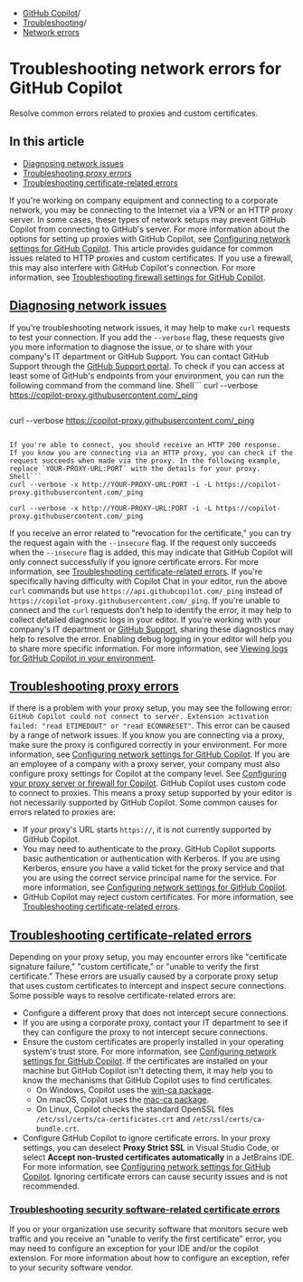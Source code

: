   * [GitHub Copilot](https://docs.github.com/en/copilot "GitHub Copilot")/
  * [Troubleshooting](https://docs.github.com/en/copilot/troubleshooting-github-copilot "Troubleshooting")/
  * [Network errors](https://docs.github.com/en/copilot/troubleshooting-github-copilot/troubleshooting-network-errors-for-github-copilot "Network errors")


# Troubleshooting network errors for GitHub Copilot
Resolve common errors related to proxies and custom certificates.
## In this article
  * [Diagnosing network issues](https://docs.github.com/en/copilot/troubleshooting-github-copilot/troubleshooting-network-errors-for-github-copilot#diagnosing-network-issues)
  * [Troubleshooting proxy errors](https://docs.github.com/en/copilot/troubleshooting-github-copilot/troubleshooting-network-errors-for-github-copilot#troubleshooting-proxy-errors)
  * [Troubleshooting certificate-related errors](https://docs.github.com/en/copilot/troubleshooting-github-copilot/troubleshooting-network-errors-for-github-copilot#troubleshooting-certificate-related-errors)


If you're working on company equipment and connecting to a corporate network, you may be connecting to the Internet via a VPN or an HTTP proxy server. In some cases, these types of network setups may prevent GitHub Copilot from connecting to GitHub's server. For more information about the options for setting up proxies with GitHub Copilot, see [Configuring network settings for GitHub Copilot](https://docs.github.com/en/copilot/configuring-github-copilot/configuring-network-settings-for-github-copilot).
This article provides guidance for common issues related to HTTP proxies and custom certificates. If you use a firewall, this may also interfere with GitHub Copilot's connection. For more information, see [Troubleshooting firewall settings for GitHub Copilot](https://docs.github.com/en/copilot/troubleshooting-github-copilot/troubleshooting-firewall-settings-for-github-copilot).
## [Diagnosing network issues](https://docs.github.com/en/copilot/troubleshooting-github-copilot/troubleshooting-network-errors-for-github-copilot#diagnosing-network-issues)
If you're troubleshooting network issues, it may help to make `curl` requests to test your connection. If you add the `--verbose` flag, these requests give you more information to diagnose the issue, or to share with your company's IT department or GitHub Support. You can contact GitHub Support through the [GitHub Support portal](https://support.github.com/).
To check if you can access at least some of GitHub's endpoints from your environment, you can run the following command from the command line.
Shell```
curl --verbose https://copilot-proxy.githubusercontent.com/_ping

```
```
curl --verbose https://copilot-proxy.githubusercontent.com/_ping

```

If you're able to connect, you should receive an HTTP 200 response.
If you know you are connecting via an HTTP proxy, you can check if the request succeeds when made via the proxy. In the following example, replace `YOUR-PROXY-URL:PORT` with the details for your proxy.
Shell```
curl --verbose -x http://YOUR-PROXY-URL:PORT -i -L https://copilot-proxy.githubusercontent.com/_ping

```
```
curl --verbose -x http://YOUR-PROXY-URL:PORT -i -L https://copilot-proxy.githubusercontent.com/_ping

```

If you receive an error related to "revocation for the certificate," you can try the request again with the `--insecure` flag. If the request only succeeds when the `--insecure` flag is added, this may indicate that GitHub Copilot will only connect successfully if you ignore certificate errors. For more information, see [Troubleshooting certificate-related errors](https://docs.github.com/en/copilot/troubleshooting-github-copilot/troubleshooting-network-errors-for-github-copilot#troubleshooting-certificate-related-errors).
If you're specifically having difficulty with Copilot Chat in your editor, run the above `curl` commands but use `https://api.githubcopilot.com/_ping` instead of `https://copilot-proxy.githubusercontent.com/_ping`.
If you're unable to connect and the `curl` requests don't help to identify the error, it may help to collect detailed diagnostic logs in your editor. If you're working with your company's IT department or [GitHub Support](https://support.github.com), sharing these diagnostics may help to resolve the error. Enabling debug logging in your editor will help you to share more specific information. For more information, see [Viewing logs for GitHub Copilot in your environment](https://docs.github.com/en/copilot/troubleshooting-github-copilot/viewing-logs-for-github-copilot-in-your-environment).
## [Troubleshooting proxy errors](https://docs.github.com/en/copilot/troubleshooting-github-copilot/troubleshooting-network-errors-for-github-copilot#troubleshooting-proxy-errors)
If there is a problem with your proxy setup, you may see the following error: `GitHub Copilot could not connect to server. Extension activation failed: "read ETIMEDOUT" or "read ECONNRESET"`. This error can be caused by a range of network issues.
If you know you are connecting via a proxy, make sure the proxy is configured correctly in your environment. For more information, see [Configuring network settings for GitHub Copilot](https://docs.github.com/en/copilot/configuring-github-copilot/configuring-network-settings-for-github-copilot#configuring-proxy-settings-for-github-copilot).
If you are an employee of a company with a proxy server, your company must also configure proxy settings for Copilot at the company level. See [Configuring your proxy server or firewall for Copilot](https://docs.github.com/en/copilot/managing-copilot/managing-github-copilot-in-your-organization/configuring-your-proxy-server-or-firewall-for-copilot).
GitHub Copilot uses custom code to connect to proxies. This means a proxy setup supported by your editor is not necessarily supported by GitHub Copilot. Some common causes for errors related to proxies are:
  * If your proxy's URL starts `https://`, it is not currently supported by GitHub Copilot.
  * You may need to authenticate to the proxy. GitHub Copilot supports basic authentication or authentication with Kerberos. If you are using Kerberos, ensure you have a valid ticket for the proxy service and that you are using the correct service principal name for the service. For more information, see [Configuring network settings for GitHub Copilot](https://docs.github.com/en/copilot/configuring-github-copilot/configuring-network-settings-for-github-copilot#authentication-with-kerberos).
  * GitHub Copilot may reject custom certificates. For more information, see [Troubleshooting certificate-related errors](https://docs.github.com/en/copilot/troubleshooting-github-copilot/troubleshooting-network-errors-for-github-copilot#troubleshooting-certificate-related-errors).


## [Troubleshooting certificate-related errors](https://docs.github.com/en/copilot/troubleshooting-github-copilot/troubleshooting-network-errors-for-github-copilot#troubleshooting-certificate-related-errors)
Depending on your proxy setup, you may encounter errors like "certificate signature failure," "custom certificate," or "unable to verify the first certificate." These errors are usually caused by a corporate proxy setup that uses custom certificates to intercept and inspect secure connections.
Some possible ways to resolve certificate-related errors are:
  * Configure a different proxy that does not intercept secure connections.
  * If you are using a corporate proxy, contact your IT department to see if they can configure the proxy to not intercept secure connections.
  * Ensure the custom certificates are properly installed in your operating system's trust store. For more information, see [Configuring network settings for GitHub Copilot](https://docs.github.com/en/copilot/configuring-github-copilot/configuring-network-settings-for-github-copilot#allowing-github-copilot-to-use-custom-certificates). If the certificates are installed on your machine but GitHub Copilot isn't detecting them, it may help you to know the mechanisms that GitHub Copilot uses to find certificates.
    * On Windows, Copilot uses the [win-ca package](https://www.npmjs.com/package/win-ca).
    * On macOS, Copilot uses the [mac-ca package](https://www.npmjs.com/package/mac-ca).
    * On Linux, Copilot checks the standard OpenSSL files `/etc/ssl/certs/ca-certificates.crt` and `/etc/ssl/certs/ca-bundle.crt`.
  * Configure GitHub Copilot to ignore certificate errors. In your proxy settings, you can deselect **Proxy Strict SSL** in Visual Studio Code, or select **Accept non-trusted certificates automatically** in a JetBrains IDE. For more information, see [Configuring network settings for GitHub Copilot](https://docs.github.com/en/copilot/configuring-github-copilot/configuring-network-settings-for-github-copilot#configuring-proxy-settings-for-github-copilot).
Ignoring certificate errors can cause security issues and is not recommended.


### [Troubleshooting security software-related certificate errors](https://docs.github.com/en/copilot/troubleshooting-github-copilot/troubleshooting-network-errors-for-github-copilot#troubleshooting-security-software-related-certificate-errors)
If you or your organization use security software that monitors secure web traffic and you receive an "unable to verify the first certificate" error, you may need to configure an exception for your IDE and/or the copilot extension.
For more information about how to configure an exception, refer to your security software vendor.
